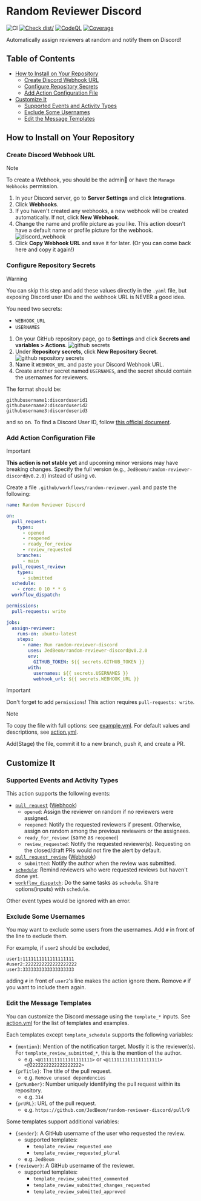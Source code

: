 # Random Reviewer Discord

![CI](https://github.com/JedBeom/random-reviewer-discord/actions/workflows/ci.yml/badge.svg)
[![Check dist/](https://github.com/JedBeom/random-reviewer-discord/actions/workflows/check-dist.yml/badge.svg)](https://github.com/actions/typescript-action/actions/workflows/check-dist.yml)
[![CodeQL](https://github.com/JedBeom/random-reviewer-discord/actions/workflows/codeql-analysis.yml/badge.svg)](https://github.com/actions/typescript-action/actions/workflows/codeql-analysis.yml)
[![Coverage](./badges/coverage.svg)](./badges/coverage.svg)

Automatically assign reviewers at random and notify them on Discord!

## Table of Contents

- [How to Install on Your Repository](#how-to-install-on-your-repository)
  - [Create Discord Webhook URL](#create-discord-webhook-url)
  - [Configure Repository Secrets](#configure-repository-secrets)
  - [Add Action Configuration File](#add-action-configuration-file)
- [Customize It](#customize-it)
  - [Supported Events and Activity Types](#supported-events-and-activity-types)
  - [Exclude Some Usernames](#exclude-some-usernames)
  - [Edit the Message Templates](#edit-the-message-templates)

## How to Install on Your Repository

### Create Discord Webhook URL

> [!NOTE]
> To create a Webhook, you should be the admin👑 or have the `Manage Webhooks` permission.

1. In your Discord server, go to **Server Settings** and click **Integrations**.
1. Click **Webhooks**.
1. If you haven't created any webhooks, a new webhook will be created automatically. If not, click **New Webhook**.
1. Change the name and profile picture as you like. This action doesn't have a default name or profile picture for the webhook.
   ![discord_webhook](docs/discord-webhook.png)
1. Click **Copy Webhook URL** and save it for later. (Or you can come back here and copy it again!)

### Configure Repository Secrets

> [!WARNING]
> You can skip this step and add these values directly in the `.yaml` file,
> but exposing Discord user IDs and the webhook URL is NEVER a good idea.

You need two secrets:

- `WEBHOOK_URL`
- `USERNAMES`

1. On your GitHub repository page, go to **Settings** and click **Secrets and variables > Actions**.
   ![github secrets](docs/github-secrets.png)
1. Under **Repository secrets**, click **New Repository Secret**.
   ![github repository secrets](docs/github-repository-secrets.png)
1. Name it `WEBHOOK_URL` and paste your Discord Webhook URL.
1. Create another secret named `USERNAMES`, and the secret should contain the usernames for reviewers.

The format should be:

```
githubusername1:discorduserid1
githubusername2:discorduserid2
githubusername3:discorduserid3
```

and so on. To find a Discord User ID, follow [this official document](https://support.discord.com/hc/en-us/articles/206346498-Where-can-I-find-my-User-Server-Message-ID).

### Add Action Configuration File

<!-- prettier-ignore -->
> [!IMPORTANT] 
> **This action is not stable yet** and upcoming minor versions may have breaking changes.
> Specify the full version (e.g., `JedBeom/random-reviewer-discord@v0.2.0`) instead of using `v0`.

Create a file `.github/workflows/random-reviewer.yaml` and paste the following:

```yaml
name: Random Reviewer Discord

on:
  pull_request:
    types:
      - opened
      - reopened
      - ready_for_review
      - review_requested
    branches:
      - main
  pull_request_review:
    types:
      - submitted
  schedule:
    - cron: 0 10 * * 6
  workflow_dispatch:

permissions:
  pull-requests: write

jobs:
  assign-reviewer:
    runs-on: ubuntu-latest
    steps:
      - name: Run random-reviewer-discord
        uses: JedBeom/random-reviewer-discord@v0.2.0
        env:
          GITHUB_TOKEN: ${{ secrets.GITHUB_TOKEN }}
        with:
          usernames: ${{ secrets.USERNAMES }}
          webhook_url: ${{ secrets.WEBHOOK_URL }}
```

> [!IMPORTANT]
> Don't forget to add `permissions`! This action requires `pull-requests: write`.

> [!NOTE]
> To copy the file with full options: see [example.yml](./example.yml).
> For default values and descriptions, see [action.yml](./action.yml).

Add(Stage) the file, commit it to a new branch, push it, and create a PR.

## Customize It

### Supported Events and Activity Types

This action supports the following events:

- [`pull_request`](https://docs.github.com/en/actions/writing-workflows/choosing-when-your-workflow-runs/events-that-trigger-workflows#pull_request) ([Webhook](https://docs.github.com/en/webhooks/webhook-events-and-payloads#pull_request))
  - `opened`: Assign the reviewer on random if no reviewers were assigned.
  - `reopened`: Notify the requested reviewers if present. Otherwise, assign on random among the previous reviewers or the assignees.
  - `ready_for_review`: (same as `reopened`)
  - `review_requested`: Notify the requested reviewer(s). Requesting on the closed/draft PRs would not fire the alert by default.
- [`pull_request_review`](https://docs.github.com/en/actions/writing-workflows/choosing-when-your-workflow-runs/events-that-trigger-workflows#pull_request_review) ([Webhook](https://docs.github.com/en/webhooks/webhook-events-and-payloads#pull_request_review))
  - `submitted`: Notify the author when the review was submitted.
- [`schedule`](https://docs.github.com/en/actions/writing-workflows/choosing-when-your-workflow-runs/events-that-trigger-workflows#schedule): Remind reviewers who were requested reviews but haven't done yet.
- [`workflow_dispatch`](https://docs.github.com/en/actions/writing-workflows/choosing-when-your-workflow-runs/events-that-trigger-workflows#workflow_dispatch): Do the same tasks as `schedule`. Share options(inputs) with `schedule`.

Other event types would be ignored with an error.

### Exclude Some Usernames

You may want to exclude some users from the usernames. Add `#` in front of the line to exclude them.

For example, if `user2` should be excluded,

```
user1:1111111111111111111
#user2:2222222222222222222
user3:3333333333333333333
```

adding `#` in front of `user2`'s line makes the action ignore them. Remove `#` if you want to include them again.

### Edit the Message Templates

You can customize the Discord message using the `template_*` inputs.
See [action.yml](./action.yml) for the list of templates and examples.

Each templates except `template_schedule` supports the following variables:

- `{mention}`: Mention of the notification target. Mostly it is the reviewer(s). For `template_review_submitted_*`, this is the mention of the author.
  - e.g. `<@1111111111111111111>` or `<@1111111111111111111> <@2222222222222222222>`
- `{prTitle}`: The title of the pull request.
  - e.g. `Remove unused dependencies`
- `{prNumber}`: Number uniquely identifying the pull request within its repository.
  - e.g. `314`
- `{prURL}`: URL of the pull request.
  - e.g. `https://github.com/JedBeom/random-reviewer-discord/pull/9`

Some templates support additional variables:

- `{sender}`: A GitHub username of the user who requested the review.
  - supported templates:
    - `template_review_requested_one`
    - `template_review_requested_plural`
  - e.g. `JedBeom`
- `{reviewer}`: A GitHub username of the reviewer.
  - supported templates:
    - `template_review_submitted_commented`
    - `template_review_submitted_changes_requested`
    - `template_review_submitted_approved`
